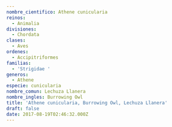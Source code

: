 ```yaml
---
nombre_cientifico: Athene cunicularia
reinos:
  - Animalia
divisiones:
  - Chordata
clases:
  - Aves
ordenes:
  - Accipitriformes
familias:
  - 'Strigidae '
generos:
  - Athene
especie: cunicularia
nombre_comun: Lechuza Llanera
nombre_ingles: Burrowing Owl
title: 'Athene cunicularia, Burrowing Owl, Lechuza Llanera'
draft: false
date: 2017-08-19T02:46:32.000Z
---
```


